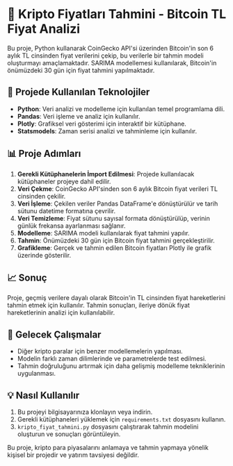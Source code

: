 # 🚀 Kripto Fiyatları Tahmini - Bitcoin TL Fiyat Analizi

Bu proje, Python kullanarak CoinGecko API'si üzerinden Bitcoin'in son 6 aylık TL cinsinden fiyat verilerini çekip, bu verilerle bir tahmin modeli oluşturmayı amaçlamaktadır. SARIMA modellemesi kullanılarak, Bitcoin'in önümüzdeki 30 gün için fiyat tahmini yapılmaktadır.

## 🔧 Projede Kullanılan Teknolojiler
- **Python**: Veri analizi ve modelleme için kullanılan temel programlama dili.
- **Pandas**: Veri işleme ve analiz için kullanılır.
- **Plotly**: Grafiksel veri gösterimi için interaktif bir kütüphane.
- **Statsmodels**: Zaman serisi analizi ve tahminleme için kullanılır.

## 📊 Proje Adımları
1. **Gerekli Kütüphanelerin İmport Edilmesi**: Projede kullanılacak kütüphaneler projeye dahil edilir.
2. **Veri Çekme**: CoinGecko API'sinden son 6 aylık Bitcoin fiyat verileri TL cinsinden çekilir.
3. **Veri İşleme**: Çekilen veriler Pandas DataFrame'e dönüştürülür ve tarih sütunu datetime formatına çevrilir.
4. **Veri Temizleme**: Fiyat sütunu sayısal formata dönüştürülüp, verinin günlük frekansa ayarlanması sağlanır.
5. **Modelleme**: SARIMA modeli kullanılarak fiyat tahmini yapılır.
6. **Tahmin**: Önümüzdeki 30 gün için Bitcoin fiyat tahmini gerçekleştirilir.
7. **Grafikleme**: Gerçek ve tahmin edilen Bitcoin fiyatları Plotly ile grafik üzerinde gösterilir.

## 📈 Sonuç
Proje, geçmiş verilere dayalı olarak Bitcoin'in TL cinsinden fiyat hareketlerini tahmin etmek için kullanılır. Tahmin sonuçları, ileriye dönük fiyat hareketlerinin analizi için kullanılabilir.

## 🔮 Gelecek Çalışmalar
- Diğer kripto paralar için benzer modellemelerin yapılması.
- Modelin farklı zaman dilimlerinde ve parametrelerde test edilmesi.
- Tahmin doğruluğunu artırmak için daha gelişmiş modelleme tekniklerinin uygulanması.

## 💡 Nasıl Kullanılır
1. Bu projeyi bilgisayarınıza klonlayın veya indirin.
2. Gerekli kütüphaneleri yüklemek için `requirements.txt` dosyasını kullanın.
3. `kripto_fiyat_tahmini.py` dosyasını çalıştırarak tahmin modelini oluşturun ve sonuçları görüntüleyin.


Bu proje, kripto para piyasalarını anlamaya ve tahmin yapmaya yönelik kişisel bir projedir ve yatırım tavsiyesi değildir.
